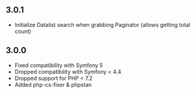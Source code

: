 3.0.1
-----

* Initialize Datalist search when grabbing Paginator (allows getting total count)

3.0.0
-----

* Fixed compatibility with Symfony 5
* Dropped compatibility with Symfony < 4.4
* Dropped support for PHP < 7.2
* Added php-cs-fixer & phpstan
